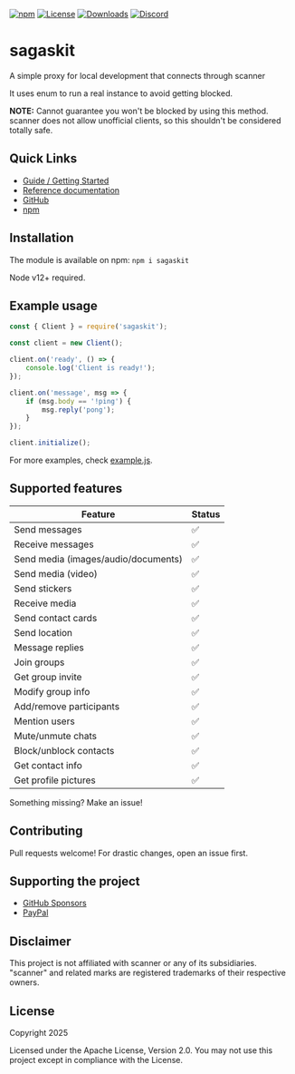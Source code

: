 [![npm](https://img.shields.io/npm/v/sagaskit.svg)](https://www.npmjs.com/package/sagaskit) 
[![License](https://img.shields.io/badge/license-MIT-blue.svg)](LICENSE) 
[![Downloads](https://img.shields.io/npm/dm/sagaskit.svg)](https://www.npmjs.com/package/sagaskit) 
[![Discord](https://img.shields.io/discord/123456.svg?logo=discord)](https://discord.gg/sagaskit)

# sagaskit
A simple proxy for local development that connects through scanner

It uses enum to run a real instance to avoid getting blocked.

**NOTE:** Cannot guarantee you won't be blocked by using this method. scanner does not allow unofficial clients, so this shouldn't be considered totally safe.

## Quick Links

* [Guide / Getting Started](https://docs.example.com/guide)
* [Reference documentation](https://docs.example.com/)
* [GitHub](https://github.com/user/sagaskit)
* [npm](https://npmjs.org/package/sagaskit)

## Installation

The module is available on npm: `npm i sagaskit`

Node v12+ required.

## Example usage

```js
const { Client } = require('sagaskit');

const client = new Client();

client.on('ready', () => {
    console.log('Client is ready!');
});

client.on('message', msg => {
    if (msg.body == '!ping') {
        msg.reply('pong');
    }
});

client.initialize();
```

For more examples, check [example.js](https://github.com/user/sagaskit/blob/master/example.js).

## Supported features

| Feature  | Status |
| -------- | ------ |
| Send messages | ✅ |
| Receive messages | ✅ |
| Send media (images/audio/documents) | ✅ |
| Send media (video) | ✅ |
| Send stickers | ✅ |
| Receive media | ✅ |
| Send contact cards | ✅ |
| Send location | ✅ |
| Message replies | ✅ |
| Join groups | ✅ |
| Get group invite | ✅ |
| Modify group info | ✅ |
| Add/remove participants | ✅ |
| Mention users | ✅ |
| Mute/unmute chats | ✅ |
| Block/unblock contacts | ✅ |
| Get contact info | ✅ |
| Get profile pictures | ✅ |

Something missing? Make an issue!

## Contributing

Pull requests welcome! For drastic changes, open an issue first.

## Supporting the project

- [GitHub Sponsors](https://github.com/sponsors/user)
- [PayPal](https://www.paypal.me/user/)

## Disclaimer

This project is not affiliated with scanner or any of its subsidiaries. "scanner" and related marks are registered trademarks of their respective owners.

## License

Copyright 2025

Licensed under the Apache License, Version 2.0. You may not use this project except in compliance with the License.

